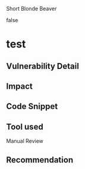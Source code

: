 Short Blonde Beaver

false

# test
## Vulnerability Detail

## Impact

## Code Snippet

## Tool used

Manual Review

## Recommendation